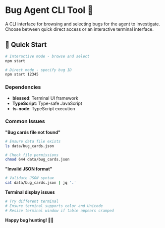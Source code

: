 # Bug Agent CLI Tool 🐛

A CLI interface for browsing and selecting bugs for the agent to investigate. Choose between quick direct access or an interactive terminal interface.

## 🚀 Quick Start

```bash
# Interactive mode - browse and select
npm start

# Direct mode - specify bug ID
npm start 12345
```

### Dependencies

- **blessed**: Terminal UI framework
- **TypeScript**: Type-safe JavaScript
- **ts-node**: TypeScript execution

### Common Issues

**"Bug cards file not found"**

```bash
# Ensure data file exists
ls data/bug_cards.json

# Check file permissions
chmod 644 data/bug_cards.json
```

**"Invalid JSON format"**

```bash
# Validate JSON syntax
cat data/bug_cards.json | jq '.'
```

**Terminal display issues**

```bash
# Try different terminal
# Ensure terminal supports color and Unicode
# Resize terminal window if table appears cramped
```

**Happy bug hunting! 🐛✨**
